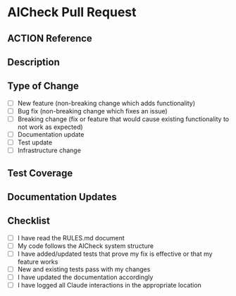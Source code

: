 # AICheck Pull Request

## ACTION Reference
<!-- What ACTION does this PR relate to? -->

## Description
<!-- Describe the changes being made -->

## Type of Change
- [ ] New feature (non-breaking change which adds functionality)
- [ ] Bug fix (non-breaking change which fixes an issue)
- [ ] Breaking change (fix or feature that would cause existing functionality to not work as expected)
- [ ] Documentation update
- [ ] Test update
- [ ] Infrastructure change

## Test Coverage
<!-- Describe what tests cover these changes -->

## Documentation Updates
<!-- List any documentation updates made -->

## Checklist
- [ ] I have read the RULES.md document
- [ ] My code follows the AICheck system structure
- [ ] I have added/updated tests that prove my fix is effective or that my feature works
- [ ] New and existing tests pass with my changes
- [ ] I have updated the documentation accordingly
- [ ] I have logged all Claude interactions in the appropriate location